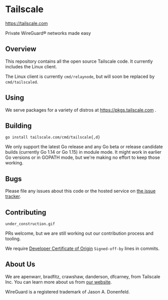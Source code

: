 # Tailscale

https://tailscale.com

Private WireGuard® networks made easy

## Overview

This repository contains all the open source Tailscale code.
It currently includes the Linux client.

The Linux client is currently `cmd/relaynode`, but will
soon be replaced by `cmd/tailscaled`.

## Using

We serve packages for a variety of distros at
https://pkgs.tailscale.com .

## Building

```
go install tailscale.com/cmd/tailscale{,d}
```

We only support the latest Go release and any Go beta or release
candidate builds (currently Go 1.14 or Go 1.15) in module mode. It
might work in earlier Go versions or in GOPATH mode, but we're making
no effort to keep those working.

## Bugs

Please file any issues about this code or the hosted service on
[the issue tracker](https://github.com/tailscale/tailscale/issues).

## Contributing

`under_construction.gif`

PRs welcome, but we are still working out our contribution process and
tooling.

We require [Developer Certificate of
Origin](https://en.wikipedia.org/wiki/Developer_Certificate_of_Origin)
`Signed-off-by` lines in commits.

## About Us

We are apenwarr, bradfitz, crawshaw, danderson, dfcarney,
from Tailscale Inc.
You can learn more about us from [our website](https://tailscale.com).

WireGuard is a registered trademark of Jason A. Donenfeld.
